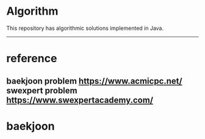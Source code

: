 Algorithm
============
This repository has  algorithmic solutions implemented in Java.

----------
reference
============
baekjoon problem https://www.acmicpc.net/
swexpert problem https://www.swexpertacademy.com/
----------
baekjoon
============
